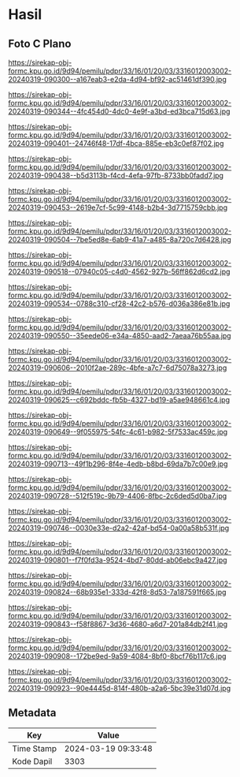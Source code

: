 # Hasil

## Foto C Plano

https://sirekap-obj-formc.kpu.go.id/9d94/pemilu/pdpr/33/16/01/20/03/3316012003002-20240319-090300--a167eab3-e2da-4d94-bf92-ac51461df390.jpg

https://sirekap-obj-formc.kpu.go.id/9d94/pemilu/pdpr/33/16/01/20/03/3316012003002-20240319-090344--4fc454d0-4dc0-4e9f-a3bd-ed3bca715d63.jpg

https://sirekap-obj-formc.kpu.go.id/9d94/pemilu/pdpr/33/16/01/20/03/3316012003002-20240319-090401--24746f48-17df-4bca-885e-eb3c0ef87f02.jpg

https://sirekap-obj-formc.kpu.go.id/9d94/pemilu/pdpr/33/16/01/20/03/3316012003002-20240319-090438--b5d3113b-f4cd-4efa-97fb-8733bb0fadd7.jpg

https://sirekap-obj-formc.kpu.go.id/9d94/pemilu/pdpr/33/16/01/20/03/3316012003002-20240319-090453--2619e7cf-5c99-4148-b2b4-3d7715759cbb.jpg

https://sirekap-obj-formc.kpu.go.id/9d94/pemilu/pdpr/33/16/01/20/03/3316012003002-20240319-090504--7be5ed8e-6ab9-41a7-a485-8a720c7d6428.jpg

https://sirekap-obj-formc.kpu.go.id/9d94/pemilu/pdpr/33/16/01/20/03/3316012003002-20240319-090518--07940c05-c4d0-4562-927b-56ff862d6cd2.jpg

https://sirekap-obj-formc.kpu.go.id/9d94/pemilu/pdpr/33/16/01/20/03/3316012003002-20240319-090534--0788c310-cf28-42c2-b576-d036a386e81b.jpg

https://sirekap-obj-formc.kpu.go.id/9d94/pemilu/pdpr/33/16/01/20/03/3316012003002-20240319-090550--35eede06-e34a-4850-aad2-7aeaa76b55aa.jpg

https://sirekap-obj-formc.kpu.go.id/9d94/pemilu/pdpr/33/16/01/20/03/3316012003002-20240319-090606--2010f2ae-289c-4bfe-a7c7-6d75078a3273.jpg

https://sirekap-obj-formc.kpu.go.id/9d94/pemilu/pdpr/33/16/01/20/03/3316012003002-20240319-090625--c692bddc-fb5b-4327-bd19-a5ae948661c4.jpg

https://sirekap-obj-formc.kpu.go.id/9d94/pemilu/pdpr/33/16/01/20/03/3316012003002-20240319-090649--9f055975-54fc-4c61-b982-5f7533ac459c.jpg

https://sirekap-obj-formc.kpu.go.id/9d94/pemilu/pdpr/33/16/01/20/03/3316012003002-20240319-090713--49f1b296-8f4e-4edb-b8bd-69da7b7c00e9.jpg

https://sirekap-obj-formc.kpu.go.id/9d94/pemilu/pdpr/33/16/01/20/03/3316012003002-20240319-090728--512f519c-9b79-4406-8fbc-2c6ded5d0ba7.jpg

https://sirekap-obj-formc.kpu.go.id/9d94/pemilu/pdpr/33/16/01/20/03/3316012003002-20240319-090746--0030e33e-d2a2-42af-bd54-0a00a58b531f.jpg

https://sirekap-obj-formc.kpu.go.id/9d94/pemilu/pdpr/33/16/01/20/03/3316012003002-20240319-090801--f7f0fd3a-9524-4bd7-80dd-ab06ebc9a427.jpg

https://sirekap-obj-formc.kpu.go.id/9d94/pemilu/pdpr/33/16/01/20/03/3316012003002-20240319-090824--68b935e1-333d-42f8-8d53-7a187591f665.jpg

https://sirekap-obj-formc.kpu.go.id/9d94/pemilu/pdpr/33/16/01/20/03/3316012003002-20240319-090843--f58f8867-3d36-4680-a6d7-201a84db2f41.jpg

https://sirekap-obj-formc.kpu.go.id/9d94/pemilu/pdpr/33/16/01/20/03/3316012003002-20240319-090908--172be9ed-9a59-4084-8bf0-8bcf76b117c6.jpg

https://sirekap-obj-formc.kpu.go.id/9d94/pemilu/pdpr/33/16/01/20/03/3316012003002-20240319-090923--90e4445d-814f-480b-a2a6-5bc39e31d07d.jpg


## Metadata

| Key        | Value               |
| ---------- | ------------------- |
| Time Stamp | 2024-03-19 09:33:48 |
| Kode Dapil | 3303                |



